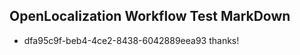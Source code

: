 ## OpenLocalization Workflow Test MarkDown
* dfa95c9f-beb4-4ce2-8438-6042889eea93 
thanks!<!--HONumber=Mar16_HO3-->
